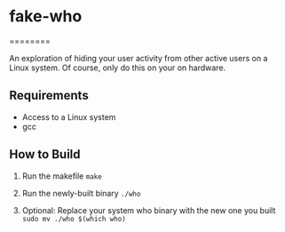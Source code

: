 # fake-who

========

An exploration of hiding your user activity from other active users on a Linux system. Of course, only do this on your on hardware.

## Requirements

* Access to a Linux system
* gcc

## How to Build

1) Run the makefile
`make`

2) Run the newly-built binary
`./who`

3) Optional: Replace your system who binary with the new one you built
`sudo mv ./who $(which who)`

